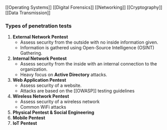 [[Operating Systems]]
[[Digital Forensics]]
[[Networking]]
[[Cryptography]]
[[Data Transmission]]

### Types of penetration tests

1. **External Network Pentest**
	- Assess security from the outside with no inside information given.
	- Information is gathered using Open-Source Intelligence (OSINT) Gathering.
2. **Internal Network Pentest**
	- Assess security from the inside with an internal connection to the organization.
	- Heavy focus on **Active Directory** attacks.
3. **Web Application Pentest**
	- Assess security of a website.
	- Attacks are based on the [[OWASP]] testing guidelines
4. **Wireless Network Pentest**
	- Assess security of a wireless network
	- Common WiFi attacks
5. **Physical Pentest & Social Engineering**
6. **Mobile Pentest**
7. **IoT Pentest**